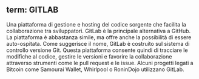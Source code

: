 term: GITLAB
---

Una piattaforma di gestione e hosting del codice sorgente che facilita la collaborazione tra sviluppatori. GitLab è la principale alternativa a GitHub. La piattaforma è abbastanza simile, ma offre anche la possibilità di essere auto-ospitata. Come suggerisce il nome, GitLab è costruito sul sistema di controllo versione Git. Questa piattaforma consente quindi di tracciare le modifiche al codice, gestire le versioni e favorire la collaborazione attraverso strumenti come le pull request e le issue. Alcuni progetti legati a Bitcoin come Samourai Wallet, Whirlpool o RoninDojo utilizzano GitLab.
